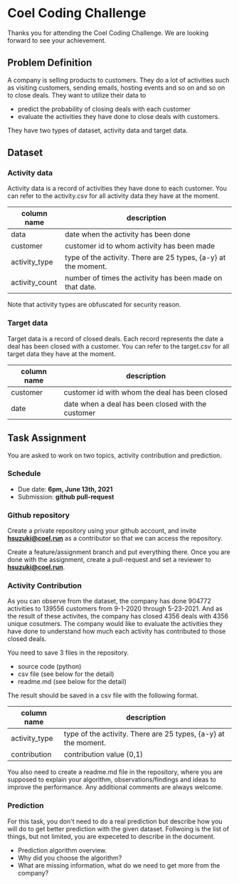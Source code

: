 # Coel Coding Challenge

Thanks you for attending the Coel Coding Challenge. We are looking forward to see your achievement.

## Problem Definition
A company is selling products to customers. They do a lot of activities such as visiting customers, sending emails, hosting events and so on and so on to close deals. They want to utilize their data to

- predict the probability of closing deals with each customer
- evaluate the activities they have done to close deals with customers.

They have two types of dataset, activity data and target data.

## Dataset
### Activity data
Activity data is a record of activities they have done to each customer. You can refer to the activity.csv for all activity data they have at the moment.

|column name|description|
|----|----|
|data|date when the activity has been done|
|customer|customer id to whom activity has been made|
|activity_type|type of the activity. There are 25 types, {a-y} at the moment.|
|activity_count|number of times the activity has been made on that date.|

Note that activity types are obfuscated for security reason.

### Target data
Target data is a record of closed deals. Each record represents the date a deal has been closed with a customer. You can refer to the target.csv for all target data they have at the moment.

|column name|description|
|----|----|
|customer|customer id with whom the deal has been closed|
|date|date when a deal has been closed with the customer|

## Task Assignment
You are asked to work on two topics, activity contribution and prediction.

### Schedule

- Due date: **6pm, June 13th, 2021**
- Submission: **github pull-request**

### Github repository
Create a private repository using your github account, and invite **<hsuzuki@coel.run>** as a contributor so that we can access the repository.

Create a feature/assignment branch and put everything there. Once you are done with the assignment, create a pull-request and set a reviewer to **<hsuzuki@coel.run>**.

### Activity Contribution
As you can observe from the dataset, the company has done 904772 activities to 139556 customers from 9-1-2020 through 5-23-2021. And as the result of these activites, the company has closed 4356 deals with 4356 unique cosutmers. The company would like to evaluate the activities they have done to understand how much each activity has contributed to those closed deals.

You need to save 3 files in the repository.
- source code (python)
- csv file (see below for the detail)
- readme.md (see below for the detail)

The result should be saved in a csv file with the following format.

|column name|description|
|---|---|
|activity_type|type of the activity. There are 25 types, {a-y} at the moment.|
|contribution|contribution value (0,1)|

You also need to create a readme.md file in the repository, where you are supposed to explain your algorithm, observations/findings and ideas to improve the performance. Any additional comments are always welcome.

### Prediction
For this task, you don't need to do a real prediction but describe how you will do to get better prediction with the given dataset. Follwoing is the list of things, but not limited, you are expeceted to describe in the document.

- Prediction algorithm overview.
- Why did you choose the algorithm?
- What are missing information, what do we need to get more from the company?
